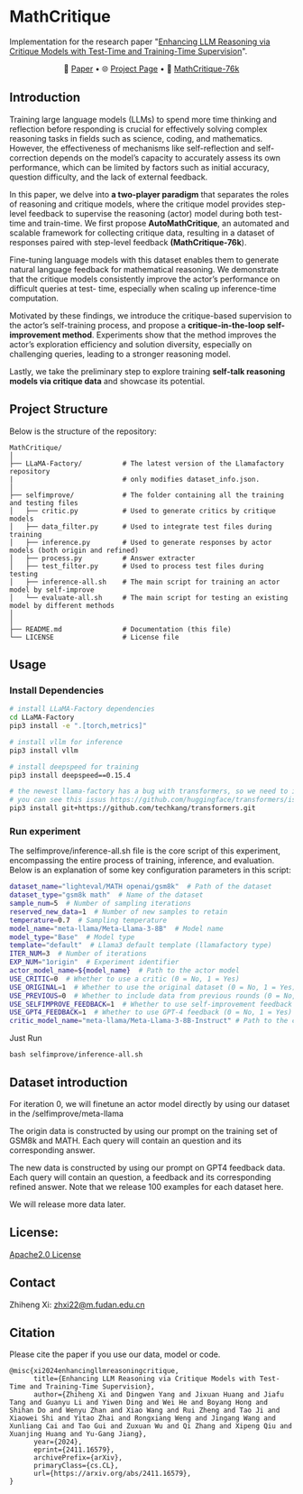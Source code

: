 # MathCritique
Implementation for the research paper "[Enhancing LLM Reasoning via Critique Models with Test-Time and Training-Time Supervision](http://arxiv.org/abs/2411.16579)".

<p align="center">
  📃 <a href="http://arxiv.org/abs/2411.16579" target="_blank">Paper</a > • 🌐 <a href="https://mathcritique.github.io" target="_blank">Project Page</a > • 🤗 <a href="https://huggingface.co/datasets/MathCritique/MathCritique-76k" target="_blank">MathCritique-76k</a > <br>
</p >



## Introduction
Training large language models (LLMs) to spend more time thinking and reflection before responding is crucial for effectively solving complex reasoning tasks in fields such as science, coding, and mathematics. However, the effectiveness of mechanisms like self-reflection and self-correction depends on the model’s capacity to accurately assess its own performance, which can be limited by factors such as initial accuracy, question difficulty, and the lack of external feedback. 

In this paper, we delve into **a two-player paradigm** that separates the roles of reasoning and critique models, where the critique model provides step-level feedback to supervise the reasoning (actor) model during both test-time and train-time. We first propose **AutoMathCritique**, an automated and scalable framework for collecting critique data, resulting in a dataset of responses paired with step-level feedback **(MathCritique-76k**). 

Fine-tuning language models with this dataset enables them to generate natural language feedback for mathematical reasoning. We demonstrate that the critique models consistently improve the actor’s performance on difficult queries at test- time, especially when scaling up inference-time computation. 

Motivated by these findings, we introduce the critique-based supervision to the actor’s self-training process, and propose a **critique-in-the-loop self-improvement method**. Experiments show that the method improves the actor’s exploration efficiency and solution diversity, especially on challenging queries, leading to a stronger reasoning model. 

Lastly, we take the preliminary step to explore training **self-talk reasoning models via critique data** and showcase its potential.



## Project Structure
Below is the structure of the repository:
```
MathCritique/
│
├── LLaMA-Factory/          # The latest version of the Llamafactory repository 
|                           # only modifies dataset_info.json.
│
├── selfimprove/            # The folder containing all the training and testing files
│   ├── critic.py           # Used to generate critics by critique models
│   ├── data_filter.py      # Used to integrate test files during training
│   ├── inference.py        # Used to generate responses by actor models (both origin and refined)
│   ├── process.py          # Answer extracter
│   ├── test_filter.py      # Used to process test files during testing
│   ├── inference-all.sh    # The main script for training an actor model by self-improve
│   └── evaluate-all.sh     # The main script for testing an existing model by different methods
│
│
├── README.md               # Documentation (this file)
└── LICENSE                 # License file
```
## Usage
### Install Dependencies
```bash
# install LLaMA-Factory dependencies
cd LLaMA-Factory
pip3 install -e ".[torch,metrics]"

# install vllm for inference
pip3 install vllm

# install deepspeed for training
pip3 install deepspeed==0.15.4

# the newest llama-factory has a bug with transformers, so we need to install a custom transformers version,
# you can see this issus https://github.com/huggingface/transformers/issues/34503#issuecomment-2448933790
pip3 install git+https://github.com/techkang/transformers.git

```
### Run experiment
The selfimprove/inference-all.sh file is the core script of this experiment, encompassing the entire process of training, inference, and evaluation. Below is an explanation of some key configuration parameters in this script:

``` bash
dataset_name="lighteval/MATH openai/gsm8k"  # Path of the dataset
dataset_type="gsm8k math"  # Name of the dataset
sample_num=5  # Number of sampling iterations
reserved_new_data=1  # Number of new samples to retain
temperature=0.7  # Sampling temperature
model_name="meta-llama/Meta-Llama-3-8B"  # Model name
model_type="Base"  # Model type
template="default"  # Llama3 default template (llamafactory type)
ITER_NUM=3  # Number of iterations
EXP_NUM="1origin"  # Experiment identifier
actor_model_name=${model_name}  # Path to the actor model
USE_CRITIC=0  # Whether to use a critic (0 = No, 1 = Yes)
USE_ORIGINAL=1  # Whether to use the original dataset (0 = No, 1 = Yes)
USE_PREVIOUS=0  # Whether to include data from previous rounds (0 = No, 1 = Yes)
USE_SELFIMPROVE_FEEDBACK=1  # Whether to use self-improvement feedback (0 = No, 1 = Yes)
USE_GPT4_FEEDBACK=1  # Whether to use GPT-4 feedback (0 = No, 1 = Yes)
critic_model_name="meta-llama/Meta-Llama-3-8B-Instruct" # Path to the critique model

```
Just Run 
```
bash selfimprove/inference-all.sh
```

## Dataset introduction
For iteration 0, we will finetune an actor model directly by using our dataset in the /selfimprove/meta-llama

The origin data is constructed by using our prompt on the training set of GSM8k and MATH. Each query will contain an question and its corresponding answer.

The new data is constructed by using our prompt on GPT4 feedback data. Each query will contain an question, a feedback and its corresponding refined answer. Note that we release 100 examples for each dataset here.

We will release more data later.


## License:
[Apache2.0 License](https://github.com/hotdog-zz/Mathcritique/blob/main/License.txt)

## Contact

Zhiheng Xi: [zhxi22@m.fudan.edu.cn](zhxi22@m.fudan.edu.cn)

## Citation
Please cite the paper if you use our data, model or code.
```
@misc{xi2024enhancingllmreasoningcritique,
      title={Enhancing LLM Reasoning via Critique Models with Test-Time and Training-Time Supervision}, 
      author={Zhiheng Xi and Dingwen Yang and Jixuan Huang and Jiafu Tang and Guanyu Li and Yiwen Ding and Wei He and Boyang Hong and Shihan Do and Wenyu Zhan and Xiao Wang and Rui Zheng and Tao Ji and Xiaowei Shi and Yitao Zhai and Rongxiang Weng and Jingang Wang and Xunliang Cai and Tao Gui and Zuxuan Wu and Qi Zhang and Xipeng Qiu and Xuanjing Huang and Yu-Gang Jiang},
      year={2024},
      eprint={2411.16579},
      archivePrefix={arXiv},
      primaryClass={cs.CL},
      url={https://arxiv.org/abs/2411.16579}, 
}
```

